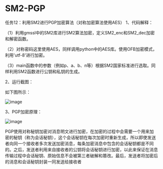 # SM2-PGP
任务12：利用SM2进行PGP加密算法（对称加密算法使用AES）
1、代码解释：

（1）利用gmssl中的SM2库进行SM2算法加密，定义SM2_enc和SM2_dec加密和解密函数。

（2）对称密码这里使用AES，同样调用python中的AES库。使用OFB加密模式，利用'utf-8'进行加密。

（3）main函数中的参数（例如p、a、b、n等）根据SM2国家标准进行选取。同样利用SM2函数进行公钥和私钥的生成。

2、运行截图：

如下图所示：

![image](https://user-images.githubusercontent.com/108848022/180717448-19b45813-f9b9-486e-acc8-2ff50ae61cbd.png)

3、PGP加密原理：

![image](https://user-images.githubusercontent.com/108848022/180717816-640c02bf-1809-4e62-b622-41de566492e7.png)

PGP使用对称秘钥加密对消息明文进行加密，在加密的过程中会需要一个用来加密的秘钥（称为会话秘钥），这个会话秘钥在每次加密时重新生成，所以即使发送者向同一个接收者多次发送加密消息，每条加密消息中包含的会话秘钥都是不同的。之后，发送者利用来自接收者的公钥将会话秘钥进行加密，以此来保证在消息传输过程中会话秘钥、原始信息不会被第三者破解和篡改。最后，发送者将加密后的消息和会话秘钥封装一同发送给接收者
